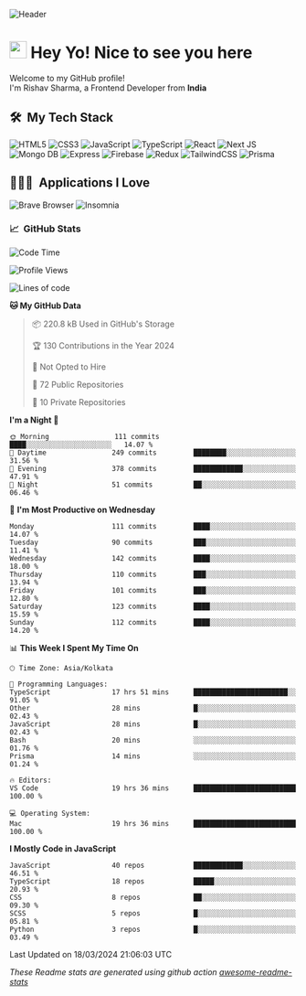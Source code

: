 ![Header](https://github.com/0xrishavsharma/0xrishavsharma/assets/63146727/d1ced55d-0def-4c32-8adf-552853988438)


<h1>
  <img src="https://emojis.slackmojis.com/emojis/images/1531849430/4246/blob-sunglasses.gif?1531849430" width="30"/> 
  Hey Yo! Nice to see you here 
<!--   <img src="https://user-images.githubusercontent.com/18350557/176309783-0785949b-9127-417c-8b55-ab5a4333674e.gif" width="30"/>  -->
</h1> 

<p>Welcome to my GitHub profile! </br> I'm Rishav Sharma, a Frontend Developer from <b>India</b>
<h2> 🛠 &nbsp;My Tech Stack</h3>

  ![HTML5](https://img.shields.io/badge/html5-%23E34F26.svg?style=for-the-badge&logo=html5&logoColor=white)
  ![CSS3](https://img.shields.io/badge/css3-%231572B6.svg?style=for-the-badge&logo=css3&logoColor=white)
  ![JavaScript](https://img.shields.io/badge/javascript-%23323330.svg?style=for-the-badge&logo=javascript&logoColor=%23F7DF1E)
  ![TypeScript](https://img.shields.io/badge/typescript-%23007ACC.svg?style=for-the-badge&logo=typescript&logoColor=white)
  ![React](https://img.shields.io/badge/react-%2320232a.svg?style=for-the-badge&logo=react&logoColor=%2361DAFB)
  ![Next JS](https://img.shields.io/badge/Next-black?style=for-the-badge&logo=next.js&logoColor=white)
  ![Mongo DB](https://img.shields.io/badge/MongoDB-13AA52?style=for-the-badge&logo=next.js&logoColor=white)
  ![Express](https://img.shields.io/badge/Express-1D1F21?style=for-the-badge&logo=express&logoColor=white)
  ![Firebase](https://img.shields.io/badge/Firebase-039BE5?style=for-the-badge&logo=Firebase&logoColor=white)
  ![Redux](https://img.shields.io/badge/redux-%23593d88.svg?style=for-the-badge&logo=redux&logoColor=white)
  ![TailwindCSS](https://img.shields.io/badge/tailwindcss-%2338B2AC.svg?style=for-the-badge&logo=tailwind-css&logoColor=white)
  ![Prisma](https://img.shields.io/badge/Prisma-3982CE?style=for-the-badge&logo=Prisma&logoColor=white)

<h2> 👨🏻‍💻 &nbsp;Applications I Love </h3>

  ![Brave Browser](https://img.shields.io/badge/-Brave_Browser-FB542B?style=for-the-badge&logo=brave&logoColor=white)
  ![Insomnia](https://img.shields.io/badge/-Insomnia-5849BE?style=for-the-badge&logo=insomnia&logoColor=white)


<h3> 📈 &nbsp;GitHub Stats </h3>

<!--START_SECTION:waka-->
![Code Time](http://img.shields.io/badge/Code%20Time-29%20hrs%2047%20mins-blue)

![Profile Views](http://img.shields.io/badge/Profile%20Views-0-blue)

![Lines of code](https://img.shields.io/badge/From%20Hello%20World%20I%27ve%20Written-8.2%20million%20lines%20of%20code-blue)

**🐱 My GitHub Data** 

> 📦 220.8 kB Used in GitHub's Storage 
 > 
> 🏆 130 Contributions in the Year 2024
 > 
> 🚫 Not Opted to Hire
 > 
> 📜 72 Public Repositories 
 > 
> 🔑 10 Private Repositories 
 > 
**I'm a Night 🦉** 

```text
🌞 Morning                111 commits         ████░░░░░░░░░░░░░░░░░░░░░   14.07 % 
🌆 Daytime                249 commits         ████████░░░░░░░░░░░░░░░░░   31.56 % 
🌃 Evening                378 commits         ████████████░░░░░░░░░░░░░   47.91 % 
🌙 Night                  51 commits          ██░░░░░░░░░░░░░░░░░░░░░░░   06.46 % 
```
📅 **I'm Most Productive on Wednesday** 

```text
Monday                   111 commits         ████░░░░░░░░░░░░░░░░░░░░░   14.07 % 
Tuesday                  90 commits          ███░░░░░░░░░░░░░░░░░░░░░░   11.41 % 
Wednesday                142 commits         ████░░░░░░░░░░░░░░░░░░░░░   18.00 % 
Thursday                 110 commits         ███░░░░░░░░░░░░░░░░░░░░░░   13.94 % 
Friday                   101 commits         ███░░░░░░░░░░░░░░░░░░░░░░   12.80 % 
Saturday                 123 commits         ████░░░░░░░░░░░░░░░░░░░░░   15.59 % 
Sunday                   112 commits         ████░░░░░░░░░░░░░░░░░░░░░   14.20 % 
```


📊 **This Week I Spent My Time On** 

```text
🕑︎ Time Zone: Asia/Kolkata

💬 Programming Languages: 
TypeScript               17 hrs 51 mins      ███████████████████████░░   91.05 % 
Other                    28 mins             █░░░░░░░░░░░░░░░░░░░░░░░░   02.43 % 
JavaScript               28 mins             █░░░░░░░░░░░░░░░░░░░░░░░░   02.43 % 
Bash                     20 mins             ░░░░░░░░░░░░░░░░░░░░░░░░░   01.76 % 
Prisma                   14 mins             ░░░░░░░░░░░░░░░░░░░░░░░░░   01.24 % 

🔥 Editors: 
VS Code                  19 hrs 36 mins      █████████████████████████   100.00 % 

💻 Operating System: 
Mac                      19 hrs 36 mins      █████████████████████████   100.00 % 
```

**I Mostly Code in JavaScript** 

```text
JavaScript               40 repos            ████████████░░░░░░░░░░░░░   46.51 % 
TypeScript               18 repos            █████░░░░░░░░░░░░░░░░░░░░   20.93 % 
CSS                      8 repos             ██░░░░░░░░░░░░░░░░░░░░░░░   09.30 % 
SCSS                     5 repos             █░░░░░░░░░░░░░░░░░░░░░░░░   05.81 % 
Python                   3 repos             █░░░░░░░░░░░░░░░░░░░░░░░░   03.49 % 
```




 Last Updated on 18/03/2024 21:06:03 UTC
<!--END_SECTION:waka-->
*These Readme stats are generated using github action [awesome-readme-stats](https://github.com/anmol098/waka-readme-stats)*
